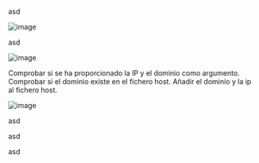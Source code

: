 
asd

![image](https://github.com/user-attachments/assets/00a738a6-2db8-4ee8-b7b1-ce909f9a016b)

asd

![image](https://github.com/user-attachments/assets/89aab286-9cc2-4970-bac8-6803036fe07c)

Comprobar si se ha proporcionado la IP y el dominio como argumento.
Comprobar si el dominio existe en el fichero host.
Añadir el dominio y la ip al fichero host.

![image](https://github.com/user-attachments/assets/ca56e913-399b-4e1a-aab3-3d31af9c4745)


asd

asd

asd
